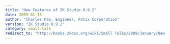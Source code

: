 ```yaml
---
title: "New Features of ZK Studio 0.9.2"
date: 2009-01-15
author: "Charles Pao, Engineer, Potix Corporation"
version: "ZK Studio 0.9.2"
category: small-talk
redirect_to: "http://books.zkoss.org/wiki/Small Talks/2009/January/New Features of ZK Studio 0.9.2"
---
```

